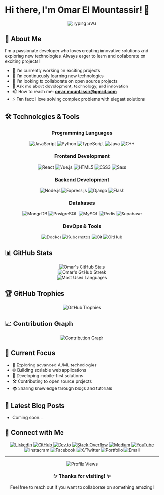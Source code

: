 # Hi there, I'm Omar El Mountassir! 👋

<div align="center">
  <img src="https://readme-typing-svg.herokuapp.com?font=Fira+Code&pause=1000&width=435&lines=Welcome+to+my+GitHub+profile!;Passionate+Developer;Always+learning+new+technologies" alt="Typing SVG" />
</div>

## 🚀 About Me

I'm a passionate developer who loves creating innovative solutions and exploring new technologies. Always eager to learn and collaborate on exciting projects!

- 🔭 I'm currently working on exciting projects
- 🌱 I'm continuously learning new technologies
- 👯 I'm looking to collaborate on open source projects
- 💬 Ask me about development, technology, and innovation
- 📫 How to reach me: **omar.mountassir@gmail.com**
- ⚡ Fun fact: I love solving complex problems with elegant solutions

## 🛠️ Technologies & Tools

<div align="center">

### Programming Languages

![JavaScript](https://img.shields.io/badge/-JavaScript-F7DF1E?style=flat-square&logo=javascript&logoColor=black)
![Python](https://img.shields.io/badge/-Python-3776AB?style=flat-square&logo=python&logoColor=white)
![TypeScript](https://img.shields.io/badge/-TypeScript-3178C6?style=flat-square&logo=typescript&logoColor=white)
![Java](https://img.shields.io/badge/-Java-007396?style=flat-square&logo=java&logoColor=white)
![C++](https://img.shields.io/badge/-C++-00599C?style=flat-square&logo=c%2B%2B&logoColor=white)

### Frontend Development

![React](https://img.shields.io/badge/-React-61DAFB?style=flat-square&logo=react&logoColor=black)
![Vue.js](https://img.shields.io/badge/-Vue.js-4FC08D?style=flat-square&logo=vue.js&logoColor=white)
![HTML5](https://img.shields.io/badge/-HTML5-E34F26?style=flat-square&logo=html5&logoColor=white)
![CSS3](https://img.shields.io/badge/-CSS3-1572B6?style=flat-square&logo=css3&logoColor=white)
![Sass](https://img.shields.io/badge/-Sass-CC6699?style=flat-square&logo=sass&logoColor=white)

### Backend Development

![Node.js](https://img.shields.io/badge/-Node.js-339933?style=flat-square&logo=node.js&logoColor=white)
![Express.js](https://img.shields.io/badge/-Express.js-000000?style=flat-square&logo=express&logoColor=white)
![Django](https://img.shields.io/badge/-Django-092E20?style=flat-square&logo=django&logoColor=white)
![Flask](https://img.shields.io/badge/-Flask-000000?style=flat-square&logo=flask&logoColor=white)

### Databases

![MongoDB](https://img.shields.io/badge/-MongoDB-47A248?style=flat-square&logo=mongodb&logoColor=white)
![PostgreSQL](https://img.shields.io/badge/-PostgreSQL-336791?style=flat-square&logo=postgresql&logoColor=white)
![MySQL](https://img.shields.io/badge/-MySQL-4479A1?style=flat-square&logo=mysql&logoColor=white)
![Redis](https://img.shields.io/badge/-Redis-DC382D?style=flat-square&logo=redis&logoColor=white)
![Supabase](https://img.shields.io/badge/-Supabase-3ECF8E?style=flat-square&logo=supabase&logoColor=white)

### DevOps & Tools

![Docker](https://img.shields.io/badge/-Docker-2496ED?style=flat-square&logo=docker&logoColor=white)
![Kubernetes](https://img.shields.io/badge/-Kubernetes-326CE5?style=flat-square&logo=kubernetes&logoColor=white)
![Git](https://img.shields.io/badge/-Git-F05032?style=flat-square&logo=git&logoColor=white)
![GitHub](https://img.shields.io/badge/-GitHub-181717?style=flat-square&logo=github&logoColor=white)

</div>

## 📊 GitHub Stats

<div align="center">
  <img src="https://github-readme-stats.vercel.app/api?username=omar-el-mountassir&show_icons=true&theme=radical&hide_border=true" alt="Omar's GitHub Stats" />
</div>

<div align="center">
  <img src="https://github-readme-streak-stats.herokuapp.com/?user=omar-el-mountassir&theme=radical&hide_border=true" alt="Omar's GitHub Streak" />
</div>

<div align="center">
  <img src="https://github-readme-stats.vercel.app/api/top-langs/?username=omar-el-mountassir&layout=compact&theme=radical&hide_border=true" alt="Most Used Languages" />
</div>

## 🏆 GitHub Trophies

<div align="center">
  <img src="https://github-profile-trophy.vercel.app/?username=omar-el-mountassir&theme=radical&no-frame=true&no-bg=false&margin-w=4" alt="GitHub Trophies" />
</div>

## 📈 Contribution Graph

<div align="center">
  <img src="https://github-readme-activity-graph.vercel.app/graph?username=omar-el-mountassir&theme=radical&bg_color=0d1117&color=fff&line=e05397&point=fff&area=true&hide_border=true" alt="Contribution Graph" />
</div>

## 🎯 Current Focus

- 🔬 Exploring advanced AI/ML technologies
- 🌐 Building scalable web applications
- 📱 Developing mobile-first solutions
- 🛠️ Contributing to open source projects
- 📚 Sharing knowledge through blogs and tutorials

## 📝 Latest Blog Posts

<!-- BLOG-POST-LIST:START -->
<!-- This section can be automatically updated with GitHub Actions -->

- Coming soon...
<!-- BLOG-POST-LIST:END -->

## 🤝 Connect with Me

<div align="center">

[![LinkedIn](https://img.shields.io/badge/-LinkedIn-0077B5?style=for-the-badge&logo=linkedin&logoColor=white)](https://linkedin.com/in/omountassir)
[![GitHub](https://img.shields.io/badge/-GitHub-181717?style=for-the-badge&logo=github&logoColor=white)](https://github.com/omar-el-mountassir)
[![Dev.to](https://img.shields.io/badge/-Dev.to-0A0A0A?style=for-the-badge&logo=dev.to&logoColor=white)](https://dev.to/your-handle)
[![Stack Overflow](https://img.shields.io/badge/-Stack%20Overflow-F58025?style=for-the-badge&logo=stackoverflow&logoColor=white)](https://stackoverflow.com/users/your-id)
[![Medium](https://img.shields.io/badge/-Medium-12100E?style=for-the-badge&logo=medium&logoColor=white)](https://medium.com/@omar.mountassir)
[![YouTube](https://img.shields.io/badge/-YouTube-FF0000?style=for-the-badge&logo=youtube&logoColor=white)](https://www.youtube.com/channel/@omountassir)
[![Instagram](https://img.shields.io/badge/-Instagram-E4405F?style=for-the-badge&logo=instagram&logoColor=white)](https://www.instagram.com/omar.elmountassir)
[![Facebook](https://img.shields.io/badge/-Facebook-1877F2?style=for-the-badge&logo=facebook&logoColor=white)](https://www.facebook.com/omar.mountassir)
[![X/Twitter](https://img.shields.io/badge/-Twitter-1DA1F2?style=for-the-badge&logo=twitter&logoColor=white)](https://x.com/omountassir)
[![Portfolio](https://img.shields.io/badge/-Portfolio-000000?style=for-the-badge&logo=react&logoColor=white)](https://your-portfolio.com)
[![Email](https://img.shields.io/badge/-Email-D14836?style=for-the-badge&logo=gmail&logoColor=white)](mailto:your-email@gmail.com)

</div>

---

<div align="center">
  <img src="https://komarev.com/ghpvc/?username=omar-el-mountassir&style=flat-square&color=blue" alt="Profile Views" />
</div>

<div align="center">
  <h3>✨ Thanks for visiting! ✨</h3>
  <p>Feel free to reach out if you want to collaborate on something amazing!</p>
</div>
